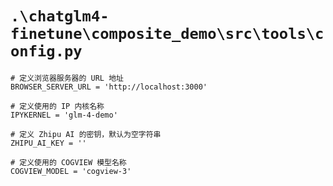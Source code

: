 # `.\chatglm4-finetune\composite_demo\src\tools\config.py`

```
# 定义浏览器服务器的 URL 地址
BROWSER_SERVER_URL = 'http://localhost:3000'

# 定义使用的 IP 内核名称
IPYKERNEL = 'glm-4-demo'

# 定义 Zhipu AI 的密钥，默认为空字符串
ZHIPU_AI_KEY = ''

# 定义使用的 COGVIEW 模型名称
COGVIEW_MODEL = 'cogview-3'
```